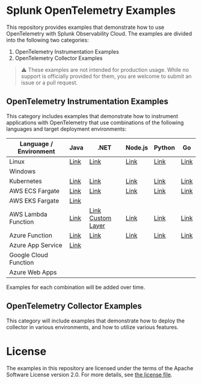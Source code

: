 # Splunk OpenTelemetry Examples

This repository provides examples that demonstrate how to use OpenTelemetry 
with Splunk Observability Cloud. The examples are divided into the following 
two categories: 

1. OpenTelemetry Instrumentation Examples
2. OpenTelemetry Collector Examples 

> :warning: These examples are not intended for production usage. While no support is officially provided for them, you are welcome to submit an issue or a pull request. 

## OpenTelemetry Instrumentation Examples

This category includes examples that demonstrate how to instrument applications 
with OpenTelemetry that use combinations of the following languages and target
deployment environments: 

| Language / Environment | Java                                             | .NET                                                                  | Node.js                                          | Python                                           | Go                                          |
|------------------------|--------------------------------------------------|-----------------------------------------------------------------------|--------------------------------------------------|--------------------------------------------------|---------------------------------------------|
| Linux                  | [Link](./instrumentation/java/linux)             | [Link](./instrumentation/dotnet/linux)                                | [Link](./instrumentation/nodejs/linux)           | [Link](./instrumentation/python/linux)           | [Link](./instrumentation/go/linux)          |
| Windows                |                                                  |                                                                       |                                                  |                                                  |                                             |
| Kubernetes             | [Link](./instrumentation/java/k8s)               | [Link](./instrumentation/dotnet/k8s)                                  | [Link](./instrumentation/nodejs/k8s)             | [Link](./instrumentation/python/k8s)             | [Link](./instrumentation/go/k8s)            |
| AWS ECS Fargate        | [Link](./instrumentation/java/aws-ecs)           | [Link](./instrumentation/dotnet/aws-ecs)                              | [Link](./instrumentation/nodejs/aws-ecs)         | [Link](./instrumentation/python/aws-ecs)         | [Link](./instrumentation/go/aws-ecs)        |
| AWS EKS Fargate        | [Link](./instrumentation/java/aws-eks-fargate)   |                                                                       |                                                  |                                                  |                                             |
| AWS Lambda Function    | [Link](./instrumentation/java/aws-lambda)        | [Link](./instrumentation/dotnet/aws-lambda) <br> [Custom Layer](./instrumentation/dotnet/aws-lambda-with-custom-layer)                     | [Link](./instrumentation/nodejs/aws-lambda)      | [Link](./instrumentation/python/aws-lambda)      | [Link](./instrumentation/go/aws-lambda)     |
| Azure Function         | [Link](./instrumentation/java/azure-functions)   | [Link](./instrumentation/dotnet/azure-functions)                      | [Link](./instrumentation/nodejs/azure-functions) | [Link](./instrumentation/python/azure-functions) | [Link](./instrumentation/go/azure-functions) |
| Azure App Service      | [Link](./instrumentation/java/azure-app-service) |          |  |  |  |
| Google Cloud Function  |                                                  |                                                                       |                                                  |                                                  |                                             |
| Azure Web Apps         |                                                  |                                                                       |                                                  |                                                  |                                             |

Examples for each combination will be added over time. 

## OpenTelemetry Collector Examples

This category will include examples that demonstrate how to deploy the collector 
in various environments, and how to utilize various features. 

# License

The examples in this repository are licensed under the terms of the Apache Software License version 2.0. For more details, see [the license file](./LICENSE).

